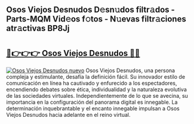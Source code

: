 ## Osos Viejos Desnudos D𝚎sn𝚞dos filtr𝚊dos - Parts-MQM Vid𝚎os f𝚘tos - N𝚞evas filtr𝚊ciones atr𝚊ctivas BP8Jj

# <h2><a href="http://mb8ojct.tromn.icu/?c=Osos+Viejos+Desnudos">🔗👉👉👉 Osos Viejos Desnudos 🔗🔗</a></h2>

[![Osos Viejos Desnudos nuevo](https://i.imgur.com/pEAQMta.gif)](http://mb8ojct.tromn.icu/?c=Osos+Viejos+Desnudos)
Osos Viejos Desnudos, una persona compleja y estimulante, desafía la definición fácil. Su innovador estilo de comunicación en línea ha cautivado y enfurecido a los espectadores, encendiendo debates sobre ética, individualidad y la naturaleza evolutiva de las sociedades virtuales. Independientemente de lo que se avecina, su importancia en la configuración del panorama digital es innegable. La determinación inquebrantable y el encanto innegable impulsan a Osos Viejos Desnudos hacia adelante en el reino virtual.
